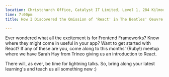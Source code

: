 ```yaml
---
location: Christchurch Office, Catalyst IT Limited, Level 1, 284 Kilmore St, Christchurch
time: 7:00pm
title: How I Discovered the Omission of 'React' in The Beatles' Oeuvre.

---
```


Ever wondered what all the excitement is for Frontend Frameworks? Know where they might come in useful in your app? Want to get started with React? If any of these are you, come along to this months' (Ruby!) meetup where we have Sarah Hay from Trineo giving us an introduction to React.

There will, as ever, be time for lightning talks. So, bring along your latest learning's and teach us all something new :)
